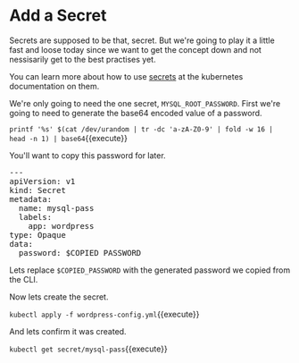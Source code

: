 # Add a Secret

Secrets are supposed to be that, secret. But we're going to play it a little fast and loose today since we want to get the concept down and not nessisarily get to the best practises yet. 

You can learn more about how to use [secrets](https://kubernetes.io/docs/concepts/configuration/secret/) at the kubernetes documentation on them. 

We're only going to need the one secret, `MYSQL_ROOT_PASSWORD`. First we're going to need to generate the base64 encoded value of a password.

`printf '%s' $(cat /dev/urandom | tr -dc 'a-zA-Z0-9' | fold -w 16 | head -n 1) | base64`{{execute}}

You'll want to copy this password for later.

<pre class="file" data-filename="wordpress-config.yml" data-target="append">
---
apiVersion: v1
kind: Secret
metadata:
  name: mysql-pass
  labels:
    app: wordpress
type: Opaque
data:
  password: $COPIED_PASSWORD
</pre>

Lets replace `$COPIED_PASSWORD` with the generated password we copied from the CLI. 

Now lets create the secret.

`kubectl apply -f wordpress-config.yml`{{execute}}

And lets confirm it was created. 

`kubectl get secret/mysql-pass`{{execute}}